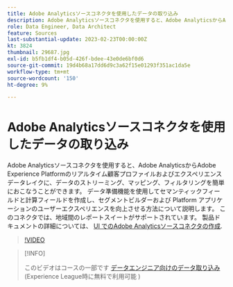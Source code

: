 ```yaml
---
title: Adobe Analyticsソースコネクタを使用したデータの取り込み
description: Adobe Analyticsソースコネクタを使用すると、Adobe AnalyticsからAdobe Experience Platformのリアルタイム顧客プロファイルおよびエクスペリエンスデータレイクに、データのストリーミング、マッピング、フィルタリングを簡単におこなうことができます。
role: Data Engineer, Data Architect
feature: Sources
last-substantial-update: 2023-02-23T00:00:00Z
kt: 3824
thumbnail: 29687.jpg
exl-id: b5fb1df4-b05d-426f-bdee-43e0de6bf0d6
source-git-commit: 19d4b68a17dd6d9c3a62f15e01293f351ac1da5e
workflow-type: tm+mt
source-wordcount: '150'
ht-degree: 9%

---
```


# Adobe Analyticsソースコネクタを使用したデータの取り込み

Adobe Analyticsソースコネクタを使用すると、Adobe AnalyticsからAdobe Experience Platformのリアルタイム顧客プロファイルおよびエクスペリエンスデータレイクに、データのストリーミング、マッピング、フィルタリングを簡単におこなうことができます。 データ準備機能を使用してセマンティックフィールドと計算フィールドを作成し、セグメントビルダーおよび Platform アプリケーションのユーザーエクスペリエンスを向上させる方法について説明します。 このコネクタでは、地域間のレポートスイートがサポートされています。 製品ドキュメントの詳細については、 [UI でのAdobe Analyticsソースコネクタの作成](https://experienceleague.adobe.com/docs/experience-platform/sources/ui-tutorials/create/adobe-applications/analytics.html?lang=ja).

>[!VIDEO](https://video.tv.adobe.com/v/29687?quality=12&learn=on)

>[!INFO]
>
> このビデオはコースの一部です [データエンジニア向けのデータ取り込み](https://experienceleague.adobe.com/?recommended=ExperiencePlatform-D-1-2020.1.dataingestion&amp;lang=ja)(Experience League時に無料で利用可能 )

